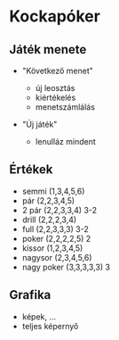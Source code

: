 # Kockapóker

## Játék menete
- "Következő menet" 
	- új leosztás
	- kiértékelés
	- menetszámlálás

- "Új játék"
	- lenulláz mindent

## Értékek
- semmi (1,3,4,5,6)
- pár (2,2,3,4,5)
- 2 pár (2,2,3,3,4) 3-2
- drill (2,2,2,3,4)
- full (2,2,3,3,3) 3-2
- poker (2,2,2,2,5) 2
- kissor (1,2,3,4,5)
- nagysor (2,3,4,5,6)
- nagy poker (3,3,3,3,3) 3

## Grafika
- képek, ...
- teljes képernyő